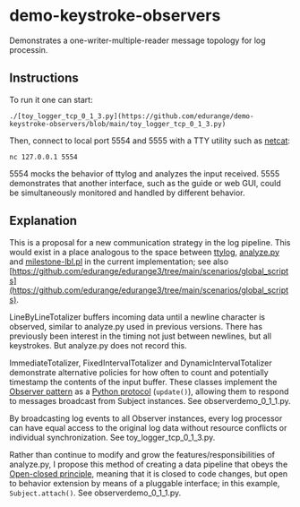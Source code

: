 # demo-keystroke-observers

Demonstrates a one-writer-multiple-reader message topology for log processin.

## Instructions

To run it one can start:

 `./[toy_logger_tcp_0_1_3.py](https://github.com/edurange/demo-keystroke-observers/blob/main/toy_logger_tcp_0_1_3.py)`
 
Then, connect to local port 5554 and 5555 with a TTY utility such as [netcat](https://netcat.sourceforge.net):

 `nc 127.0.0.1 5554`
 
5554 mocks the behavior of ttylog and analyzes the input received. 5555 demonstrates that another interface, such as the guide or web GUI, could be simultaneously monitored and handled by different behavior.

## Explanation

This is a proposal for a new communication strategy in the log pipeline. This would exist in a place analogous to the space between [ttylog](https://github.com/edurange/edurange3/blob/main/scenarios/global_scripts/ttylog), [analyze.py](https://github.com/edurange/edurange3/blob/main/scenarios/global_scripts/analyze.py) and [milestone-lbl.pl](https://github.com/edurange/edurange3/blob/main/scenarios/global_scripts/milestone-lbl.pl) in the current implementation; see also [https://github.com/edurange/edurange3/tree/main/scenarios/global_scripts](https://github.com/edurange/edurange3/tree/main/scenarios/global_scripts).

LineByLineTotalizer buffers incoming data until a newline character is observed, similar to analyze.py used in previous versions. There has previously been interest in the timing not just between newlines, but all keystrokes. But analyze.py does not record this.

ImmediateTotalizer, FixedIntervalTotalizer and DynamicIntervalTotalizer demonstrate alternative policies for how often to count and potentially timestamp the contents of the input buffer. These classes implement the [Observer pattern](https://en.wikipedia.org/wiki/Observer_pattern) as a [Python protocol](https://typing.python.org/en/latest/spec/protocol.html) (`update()`), allowing them to respond to messages broadcast from Subject instances. See observerdemo_0_1_1.py.

By broadcasting log events to all Observer instances, every log processor can have equal access to the original log data without resource conflicts or individual synchronization. See toy_logger_tcp_0_1_3.py.

Rather than continue to modify and grow the features/responsibilities of analyze.py, I propose this method of creating a data pipeline that obeys the [Open-closed principle](https://en.wikipedia.org/wiki/Open–closed_principle), meaning that it is closed to code changes, but open to behavior extension by means of a pluggable interface; in this example, `Subject.attach()`. See observerdemo_0_1_1.py.

